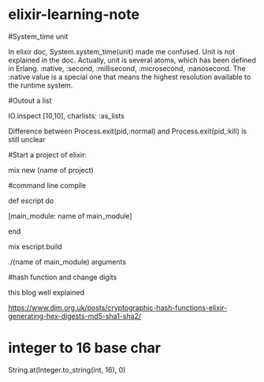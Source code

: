 # elixir-learning-note

#System_time unit

In elixir doc, System.system_time(unit) made me confused. Unit is not explained in the doc. 
Actually, unit is several atoms, which has been defined in Erlang.
:native, :second, :millisecond, :microsecond, :nanosecond. 
The :native value is a special one that means the highest resolution available to the runtime system.

#Outout a list

IO.inspect [10,10], charlists: :as_lists

Difference between Process.exit(pid,:normal) and Process.exit(pid,:kill) is still unclear

#Start a project of elixir:

mix new (name of project)

#command line compile

def escript do

  [main_module: name of main_module]
  
end

mix escript.build

./(name of main_module) arguments

#hash function and change digits

this blog well explained

https://www.djm.org.uk/posts/cryptographic-hash-functions-elixir-generating-hex-digests-md5-sha1-sha2/

# integer to 16 base char

String.at(Integer.to_string(int, 16), 0)



